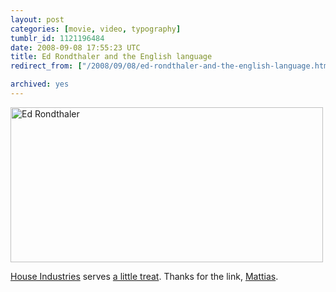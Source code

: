 ```yaml
---
layout: post
categories: [movie, video, typography]
tumblr_id: 1121196484  
date: 2008-09-08 17:55:23 UTC
title: Ed Rondthaler and the English language
redirect_from: ["/2008/09/08/ed-rondthaler-and-the-english-language.html"]

archived: yes
---
```


<a href="http://www.houseind.com/movie/"><img src="/attachments/2008/09/ed-rondthaler.png" alt="Ed Rondthaler" title="Watch the movie..." width="500" height="248" class="alignnone size-full wp-image-721" /></a>

<a href="http://www.houseind.com/">House Industries</a> serves <a href="http://www.houseind.com/movie/">a little treat</a>. Thanks for the link, <a href="http://arrelid.com/">Mattias</a>.
